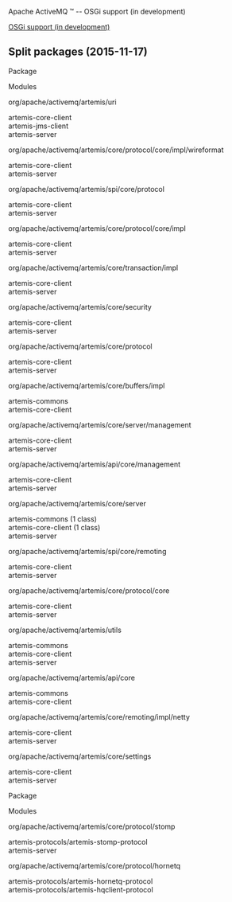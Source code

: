 Apache ActiveMQ ™ -- OSGi support (in development) 

[OSGi support (in development)](osgi-support-in-development.md)


Split packages (2015-11-17)
---------------------------

Package

Modules

org/apache/activemq/artemis/uri

artemis-core-client  
artemis-jms-client  
artemis-server

org/apache/activemq/artemis/core/protocol/core/impl/wireformat

artemis-core-client  
artemis-server

org/apache/activemq/artemis/spi/core/protocol    

artemis-core-client  
artemis-server

org/apache/activemq/artemis/core/protocol/core/impl

artemis-core-client  
artemis-server

org/apache/activemq/artemis/core/transaction/impl

artemis-core-client  
artemis-server

org/apache/activemq/artemis/core/security

artemis-core-client  
artemis-server

org/apache/activemq/artemis/core/protocol

artemis-core-client  
artemis-server

org/apache/activemq/artemis/core/buffers/impl

artemis-commons  
artemis-core-client

org/apache/activemq/artemis/core/server/management

artemis-core-client  
artemis-server

org/apache/activemq/artemis/api/core/management

artemis-core-client  
artemis-server

org/apache/activemq/artemis/core/server

artemis-commons (1 class)  
artemis-core-client (1 class)  
artemis-server

org/apache/activemq/artemis/spi/core/remoting

artemis-core-client  
artemis-server

org/apache/activemq/artemis/core/protocol/core

artemis-core-client  
artemis-server

org/apache/activemq/artemis/utils

artemis-commons  
artemis-core-client  
artemis-server

org/apache/activemq/artemis/api/core

artemis-commons  
artemis-core-client

org/apache/activemq/artemis/core/remoting/impl/netty

artemis-core-client  
artemis-server

org/apache/activemq/artemis/core/settings

artemis-core-client  
artemis-server

Package

Modules

org/apache/activemq/artemis/core/protocol/stomp

artemis-protocols/artemis-stomp-protocol  
artemis-server

org/apache/activemq/artemis/core/protocol/hornetq

artemis-protocols/artemis-hornetq-protocol  
artemis-protocols/artemis-hqclient-protocol

